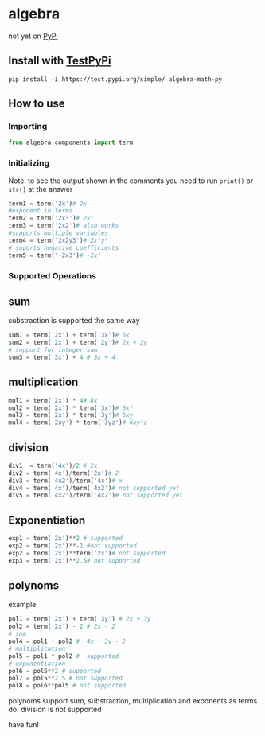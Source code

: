 # algebra
not yet on [PyPi](https://pypi.org/algebra-math-py/0.0.1/)
##  Install with [TestPyPi](https://test.pypi.org/)
```
pip install -i https://test.pypi.org/simple/ algebra-math-py
```
## How to use
### Importing
```python
from algebra.components import term
```
### Initializing
Note: to see the output shown in the comments you need to run `print()` or `str()` at the answer
```python
term1 = term('2x')# 2x
#exponent in terms
term2 = term('2x²')# 2x²
term3 = term('2x2')# also works
#supports multiple variables
term4 = term('2x2y3')# 2x²y³
# suports negative coefficients
term5 = term('-2x3')# -2x³
```
### Supported Operations 
sum 
---
substraction is supported the same way
```python
sum1 = term('2x') + term('3x')# 5x
sum2 = term('2x') + term('2y')# 2x + 2y
# support for integer sum
sum3 = term('3x') + 4 # 3x + 4
```
 multiplication
 ---
```python
mul1 = term('2x') * 4# 8x
mul2 = term('2x') * term('3x')# 6x²
mul3 = term('2x') * term('3y')# 6xy
mul4 = term('2xy') * term('3yz')# 6xy²z
```
division
---
```python
div1  = term('4x')/2 # 2x
div2 = term('4x')/term('2x')# 2
div3 = term('4x2')/term('4x')# x
div4 = term('4x')/term('4x2')# not supported yet
div5 = term('4x2')/term('4x2')# not supported yet
```

Exponentiation
---
```python
exp1 = term('2x')**2 # supported
exp2 = term('2x')**-1 #not supported
exp2 = term('2x')**term('2x')# not supported
exp3 = term('2x')**2.5# not supported
```
polynoms
---
example
```python
pol1 = term('2x') + term('3y') # 2x + 3y
pol2 = term('2x') - 2 # 2x - 2
# sum
pol4 = pol1 + pol2 #  4x + 3y - 2
# multiplication
pol5 = pol1 * pol2 #  supported
# exponentiation
pol6 = pol5**2 # supported
pol7 = pol5**2.5 # not supported
pol8 = pol6**pol5 # not supported
```
polynoms support sum, substraction, multiplication and exponents as terms do.
division is not supported

have fun!









